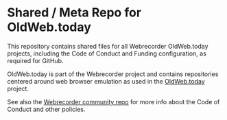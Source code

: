 # Shared / Meta Repo for OldWeb.today

This repository contains shared files for all Webrecorder OldWeb.today projects, including the Code of Conduct and Funding configuration, as required for GitHub.

OldWeb.today is part of the Webrecorder project and contains repositories centered around web browser emulation as used in the [OldWeb.today](https://oldweb.today) project.

See also the [Webrecorder community repo](https://github.com/webrecorder/community) for more info about the Code of Conduct and other policies.
